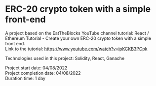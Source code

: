 # ERC-20 crypto token with a simple front-end
A project based on the EatTheBlocks YouTube channel tutorial: React / Ethereum Tutorial - Create your own ERC-20 crypto token with a simple front end.  
Link to the tutorial: https://www.youtube.com/watch?v=ipKCKB3PCpk

Technologies used in this project: Solidity, React, Ganache

Project start date: 04/08/2022  
Project completion date: 04/08/2022  
Duration time: 1 day
